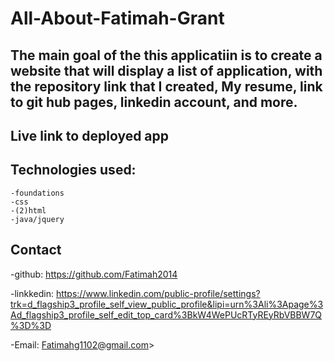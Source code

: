 # All-About-Fatimah-Grant
The main goal of the this applicatiin is to create a website that
will display a list of application, with the repository link that I created, My resume, link to git hub pages, linkedin account,  and more.
---

## Live link to deployed app

 <!-- 
    [My Porfolio: ](https://fatimah2014.github.io/All-About-Fatimah-Grant/)
    -->

 ## Technologies used:
 
    -foundations
    -css
    -(2)html 
    -java/jquery




## Contact 
 -github: https://github.com/Fatimah2014
 
 -linkkedin: https://www.linkedin.com/public-profile/settings?trk=d_flagship3_profile_self_view_public_profile&lipi=urn%3Ali%3Apage%3Ad_flagship3_profile_self_edit_top_card%3BkW4WePUcRTyREyRbVBBW7Q%3D%3D

-Email: Fatimahg1102@gmail.com>


